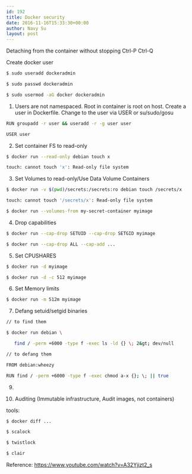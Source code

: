 ```yaml
---
id: 192
title: Docker security
date: 2016-11-16T15:33:30+00:00
author: Navy Su
layout: post
---
```

Detaching from the container without stopping Ctrl-P Ctrl-Q

Create docker user

```bash
$ sudo useradd dockeradmin

$ sudo passwd dockeradmin

$ sudo usermod -aG docker dockeradmin
```

1. Users are not namespaced. Root in container is root on host. Create a user in Dockerfile. Change to the user via USER or su/sudo/gosu

```bash
RUN groupadd -r user && useradd -r -g user user

USER user
```

2. Set container FS to read-only

```bash
$ docker run --read-only debian touch x

touch: cannot touch 'x': Read-only file system

```

3. Set Volumes to read-only/Use Data Volume Containers

```bash
$ docker run -v $(pwd)/secrets:/secrets:ro debian touch /secrets/x

touch: cannot touch '/secrets/x': Read-only file system

$ docker run --volumes-from my-secret-container myimage

```

4. Drop capabilities

```bash
$ docker run --cap-drop SETUID --cap-drop SETGID myimage

$ docker run --cap-drop ALL --cap-add ...

```

5. Set CPUSHARES

```bash
$ docker run -d myimage

$ docker run -d -c 512 myimage

```

6. Set Memory limits

```bash
$ docker run -m 512m myimage

```

7. Defang setuid/setgid binaries

```bash
// to find them

$ docker run debian \

   find / -perm +6000 -type f -exec ls -ld {} \; 2&gt; dev/null

// to defang them

FROM debian:wheezy

RUN find / -perm +6000 -type f -exec chmod a-x {}; \; || true

```

9.

8. Auditing (Immutable infrastructure, Audit images, not containers)
  
tools:

```bash
$ docker diff ...

$ scalock

$ twistlock

$ clair

```

Reference: <a href="https://www.youtube.com/watch?v=A32Yjizt2_s" target="_blank">https://www.youtube.com/watch?v=A32Yjizt2_s</a>